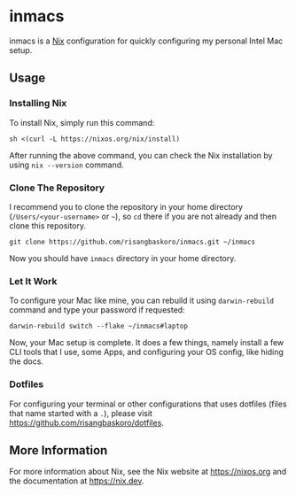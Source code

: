 # inmacs

inmacs is a [Nix](https://nixos.org) configuration for quickly configuring my personal Intel Mac setup.

## Usage

### Installing Nix

To install Nix, simply run this command:
```shell
sh <(curl -L https://nixos.org/nix/install)
```

After running the above command, you can check the Nix installation by using `nix --version` command.

### Clone The Repository

I recommend you to clone the repository in your home directory (`/Users/<your-username>` or `~`), so `cd` there if you are not already and then clone this repository.

```shell
git clone https://github.com/risangbaskoro/inmacs.git ~/inmacs
```

Now you should have `inmacs` directory in your home directory.

### Let It Work

To configure your Mac like mine, you can rebuild it using `darwin-rebuild` command and type your password if requested:

```shell
darwin-rebuild switch --flake ~/inmacs#laptop
```

Now, your Mac setup is complete. It does a few things, namely install a few CLI tools that I use, some Apps, and configuring your OS config, like hiding the docs.

### Dotfiles

For configuring your terminal or other configurations that uses dotfiles (files that name started with a `.`), please visit https://github.com/risangbaskoro/dotfiles.

## More Information

For more information about Nix, see the Nix website at https://nixos.org and the documentation at https://nix.dev.
